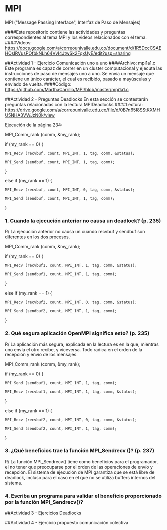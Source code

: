 # MPI
MPI ("Message Passing Interface", Interfaz de Paso de Mensajes)

####Este repositorio contiene las actividades y preguntas correspondientes al tema MPI y los videos relacionados con el tema.
####Videos: 
https://docs.google.com/a/correounivalle.edu.co/document/d/1R5DccCSAEHOsIRVusPOfbkNLh64VvI4JtwSk2FqxUyE/edit?usp=sharing 

##Actividad 1 - Ejercicio Comunicación uno a uno
####Archivo: mpi1a1.c
Este programa es capaz de correr en un cluster computacional y ejecuta las instrucciones de paso de mensajes uno a uno. Se envía un mensaje que contiene un único carácter, el cual es recibido, pasado a mayúsculas y enviado de vuelta.
####Código:
https://github.com/MarthaCarrillo/MPI/blob/master/mpi1a1.c

##Actividad 2 - Preguntas Deadlocks
En esta sección se contestarán preguntas relacionadas con la lectura MPIDeadlocks
####Lectura:
https://drive.google.com/a/correounivalle.edu.co/file/d/0B7n65I8SStKXMHU5NHA3VWJzN0k/view

Ejecución de la página 234:

MPI_Comm_rank (comm, &my_rank);

if (my_rank == 0) {

	MPI_Recv (recvbuf, count, MPI_INT, 1, tag, comm, &status);
	
	MPI_Send (sendbuf, count, MPI_INT, 1, tag, comm);
	
}

else if (my_rank == 1) { 

	MPI_Recv (recvbuf, count, MPI_INT, 0, tag, comm, &status);
	
 	MPI_Send (sendbuf, count, MPI_INT, 1, tag, comm);
 	
}


### 1. Cuando la ejecución anterior no causa un deadlock? (p. 235)
R/ La ejecución anterior no causa un cuando recvbuf y sendbuf son diferentes en los dos procesos.

MPI_Comm_rank (comm, &my_rank);

if (my_rank == 0) {

	MPI_Recv (recvbuf1, count, MPI_INT, 1, tag, comm, &status);
	
	MPI_Send (sendbuf1, count, MPI_INT, 1, tag, comm);
	
}

else if (my_rank == 1) {

	MPI_Recv (recvbuf2, count, MPI_INT, 0, tag, comm, &status);
	
 	MPI_Send (sendbuf2, count, MPI_INT, 1, tag, comm);
 	
}

### 2. Qué segura aplicación OpenMPI significa esto? (p. 235)
R/ La aplicación más segura, explicada en la lectura es en la que, mientras uno envía el otro recibe, y viceversa. Todo radica en el orden de la recepción y envío de los mensajes.


MPI_Comm_rank (comm, &my_rank);

if (my_rank == 0) {

	MPI_Send (sendbuf1, count, MPI_INT, 1, tag, comm);
	
	MPI_Recv (recvbuf1, count, MPI_INT, 1, tag, comm, &status);
	
}

else if (my_rank == 1) {

	MPI_Recv (recvbuf2, count, MPI_INT, 0, tag, comm, &status);
	
 	MPI_Send (sendbuf2, count, MPI_INT, 1, tag, comm);
 	
}

### 3. ¿Qué beneficios trae la función MPI_Sendrecv ()? (p. 237)
R/ La función MPI_Sendrecv() tiene como beneficios para el programador, el no tener que preocuparse por el orden de las operaciones de envío y recepción. El sistema de ejecución de MPI garantiza que se está libre de deadlock, incluso para el caso en el que no se utiliza buffers internos del sistema.

### 4. Escriba un programa para validar el beneficio proporcionado por la función MPI_Sendrecv()?

##Actividad 3 - Ejercicios Deadlocks

##Actividad 4 - Ejercicio propuesto comunicación colectiva

